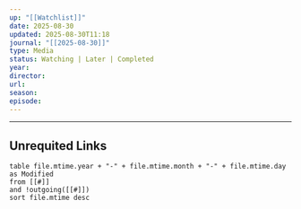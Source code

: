 ```yaml
---
up: "[[Watchlist]]"
date: 2025-08-30
updated: 2025-08-30T11:18
journal: "[[2025-08-30]]"
type: Media
status: Watching | Later | Completed
year:
director:
url:
season:
episode:
---
```
















-----
## Unrequited Links
```dataview
table file.mtime.year + "-" + file.mtime.month + "-" + file.mtime.day as Modified
from [[#]]
and !outgoing([[#]])
sort file.mtime desc
```
